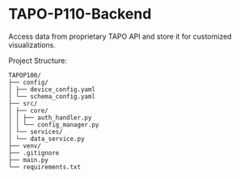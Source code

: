 # TAPO-P110-Backend
Access data from proprietary TAPO API and store it for customized visualizations.

Project Structure:  
```
TAPOP100/  
├── config/  
│ ├── device_config.yaml  
│ └── schema_config.yaml  
├── src/  
│ ├── core/  
│ │ ├── auth_handler.py  
│ │ └── config_manager.py  
│ └── services/  
│ └── data_service.py  
├── venv/  
├── .gitignore  
├── main.py  
└── requirements.txt
```
